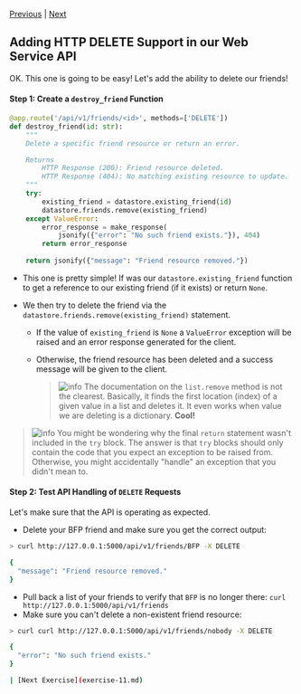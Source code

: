 [Previous](exercise-7.md) |  [Next](exercise-9.md)
## Adding HTTP DELETE Support in our Web Service API
OK. This one is going to be easy!  Let's add the ability to delete our friends!

#### Step 1: Create a `destroy_friend` Function
```python
@app.route('/api/v1/friends/<id>', methods=['DELETE'])
def destroy_friend(id: str):
    """
    Delete a specific friend resource or return an error.

    Returns
        HTTP Response (200): Friend resource deleted.
        HTTP Response (404): No matching existing resource to update.
    """
    try:
        existing_friend = datastore.existing_friend(id)
        datastore.friends.remove(existing_friend)
    except ValueError:
        error_response = make_response(
            jsonify({"error": "No such friend exists."}), 404)
        return error_response
    
    return jsonify({"message": "Friend resource removed."})

```

* This one is pretty simple!  If was our `datastore.existing_friend` function
to get a reference to our existing friend (if it exists) or return `None`.
  
* We then try to delete the friend via the 
`datastore.friends.remove(existing_friend)` statement.
    * If the value of `existing_friend` is `None` a `ValueError` exception
    will be raised and an error response generated for the client.
    * Otherwise, the friend resource has been deleted and a success message
    will be given to the client.

        > ![info](../images/information.png) The documentation on the `list.remove`
        method is not the clearest. Basically, it finds the first location 
        (index) of a given value in a list and deletes it.  It even works when 
        value we are deleting is a dictionary.  **Cool!**
        
> ![info](../images/information.png) You might be wondering why the final 
`return` statement wasn't included in the `try` block.  The answer is that 
`try` blocks should only contain the code that you expect an exception to be
raised from.  Otherwise, you might accidentally "handle" an exception that you
didn't mean to.

#### Step 2: Test API Handling of `DELETE` Requests
Let's make sure that the API is operating as expected.
    
* Delete your BFP friend and make sure you get the correct output: 
```bash
> curl http://127.0.0.1:5000/api/v1/friends/BFP -X DELETE

{
  "message": "Friend resource removed."
}
```
* Pull back a list of your friends to verify that `BFP` is no longer there: `curl http://127.0.0.1:5000/api/v1/friends`
* Make sure you can't delete a non-existent friend resource:
```bash
> curl curl http://127.0.0.1:5000/api/v1/friends/nobody -X DELETE

{
  "error": "No such friend exists."
}

| [Next Exercise](exercise-11.md)
    
       
        

